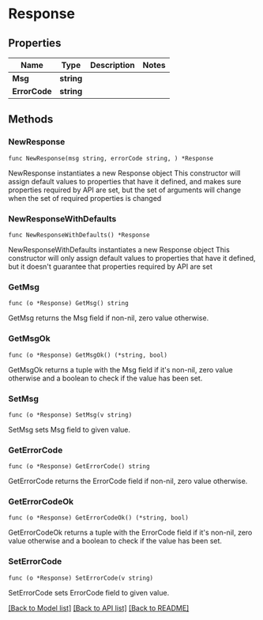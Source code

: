 # Response

## Properties

Name | Type | Description | Notes
------------ | ------------- | ------------- | -------------
**Msg** | **string** |  | 
**ErrorCode** | **string** |  | 

## Methods

### NewResponse

`func NewResponse(msg string, errorCode string, ) *Response`

NewResponse instantiates a new Response object
This constructor will assign default values to properties that have it defined,
and makes sure properties required by API are set, but the set of arguments
will change when the set of required properties is changed

### NewResponseWithDefaults

`func NewResponseWithDefaults() *Response`

NewResponseWithDefaults instantiates a new Response object
This constructor will only assign default values to properties that have it defined,
but it doesn't guarantee that properties required by API are set

### GetMsg

`func (o *Response) GetMsg() string`

GetMsg returns the Msg field if non-nil, zero value otherwise.

### GetMsgOk

`func (o *Response) GetMsgOk() (*string, bool)`

GetMsgOk returns a tuple with the Msg field if it's non-nil, zero value otherwise
and a boolean to check if the value has been set.

### SetMsg

`func (o *Response) SetMsg(v string)`

SetMsg sets Msg field to given value.


### GetErrorCode

`func (o *Response) GetErrorCode() string`

GetErrorCode returns the ErrorCode field if non-nil, zero value otherwise.

### GetErrorCodeOk

`func (o *Response) GetErrorCodeOk() (*string, bool)`

GetErrorCodeOk returns a tuple with the ErrorCode field if it's non-nil, zero value otherwise
and a boolean to check if the value has been set.

### SetErrorCode

`func (o *Response) SetErrorCode(v string)`

SetErrorCode sets ErrorCode field to given value.



[[Back to Model list]](../README.md#documentation-for-models) [[Back to API list]](../README.md#documentation-for-api-endpoints) [[Back to README]](../README.md)



